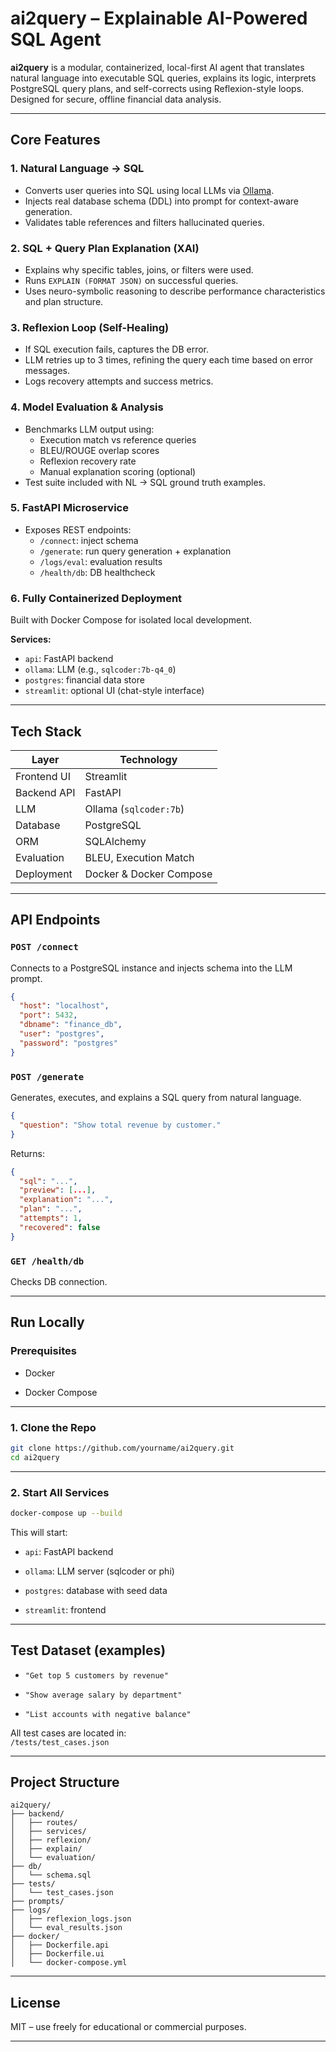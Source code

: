 # ai2query – Explainable AI-Powered SQL Agent

**ai2query** is a modular, containerized, local-first AI agent that translates natural language into executable SQL queries, explains its logic, interprets PostgreSQL query plans, and self-corrects using Reflexion-style loops. Designed for secure, offline financial data analysis.

---

## Core Features

### 1. Natural Language → SQL

- Converts user queries into SQL using local LLMs via [Ollama](https://ollama.com).
- Injects real database schema (DDL) into prompt for context-aware generation.
- Validates table references and filters hallucinated queries.

### 2. SQL + Query Plan Explanation (XAI)

- Explains why specific tables, joins, or filters were used.
- Runs `EXPLAIN (FORMAT JSON)` on successful queries.
- Uses neuro-symbolic reasoning to describe performance characteristics and plan structure.

### 3. Reflexion Loop (Self-Healing)

- If SQL execution fails, captures the DB error.
- LLM retries up to 3 times, refining the query each time based on error messages.
- Logs recovery attempts and success metrics.

### 4. Model Evaluation & Analysis

- Benchmarks LLM output using:
  - Execution match vs reference queries
  - BLEU/ROUGE overlap scores
  - Reflexion recovery rate
  - Manual explanation scoring (optional)
- Test suite included with NL → SQL ground truth examples.

### 5. FastAPI Microservice

- Exposes REST endpoints:
  - `/connect`: inject schema
  - `/generate`: run query generation + explanation
  - `/logs/eval`: evaluation results
  - `/health/db`: DB healthcheck

### 6. Fully Containerized Deployment

Built with Docker Compose for isolated local development.

**Services:**

- `api`: FastAPI backend
- `ollama`: LLM (e.g., `sqlcoder:7b-q4_0`)
- `postgres`: financial data store
- `streamlit`: optional UI (chat-style interface)

---

## Tech Stack

| Layer            | Technology              |
|------------------|--------------------------|
| Frontend UI      | Streamlit               |
| Backend API      | FastAPI                 |
| LLM              | Ollama (`sqlcoder:7b`)  |
| Database         | PostgreSQL              |
| ORM              | SQLAlchemy              |
| Evaluation       | BLEU, Execution Match   |
| Deployment       | Docker & Docker Compose |

---

## API Endpoints

### `POST /connect`

Connects to a PostgreSQL instance and injects schema into the LLM prompt.

```json
{
  "host": "localhost",
  "port": 5432,
  "dbname": "finance_db",
  "user": "postgres",
  "password": "postgres"
}
```

### `POST /generate`

Generates, executes, and explains a SQL query from natural language.

```json
{
  "question": "Show total revenue by customer."
}
```

Returns:

```json
{
  "sql": "...",
  "preview": [...],
  "explanation": "...",
  "plan": "...",
  "attempts": 1,
  "recovered": false
}
```

### `GET /health/db`

Checks DB connection.

---

## Run Locally

### Prerequisites

- Docker

- Docker Compose


---

### 1. Clone the Repo

```bash
git clone https://github.com/yourname/ai2query.git
cd ai2query
```

---

### 2. Start All Services

```bash
docker-compose up --build
```

This will start:

- `api`: FastAPI backend

- `ollama`: LLM server (sqlcoder or phi)

- `postgres`: database with seed data

- `streamlit`: frontend


---

## Test Dataset (examples)

- `"Get top 5 customers by revenue"`

- `"Show average salary by department"`

- `"List accounts with negative balance"`


All test cases are located in:  
`/tests/test_cases.json`

---

## Project Structure

```
ai2query/
├── backend/
│   ├── routes/
│   ├── services/
│   ├── reflexion/
│   ├── explain/
│   └── evaluation/
├── db/
│   └── schema.sql
├── tests/
│   └── test_cases.json
├── prompts/
├── logs/
│   ├── reflexion_logs.json
│   └── eval_results.json
├── docker/
│   ├── Dockerfile.api
│   ├── Dockerfile.ui
│   └── docker-compose.yml
```

---

## License

MIT – use freely for educational or commercial purposes.

---

